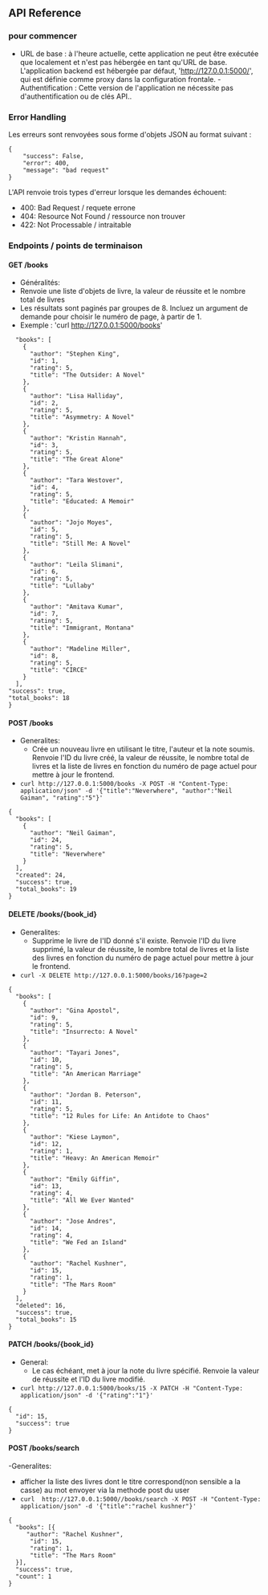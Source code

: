 ## API Reference

### pour commencer
- URL de base : à l'heure actuelle, cette application ne peut être exécutée que localement et n'est pas hébergée en tant qu'URL de base. L'application backend est hébergée par défaut, 'http://127.0.0.1:5000/', qui est définie comme proxy dans la configuration frontale. - Authentification : Cette version de l'application ne nécessite pas d'authentification ou de clés API.. 

### Error Handling
Les erreurs sont renvoyées sous forme d'objets JSON au format suivant :
```
{
    "success": False, 
    "error": 400,
    "message": "bad request"
}
```
L'API renvoie trois types d'erreur lorsque les demandes échouent:
- 400: Bad Request / requete errone
- 404: Resource Not Found / ressource non trouver
- 422: Not Processable / intraitable

### Endpoints / points de terminaison
#### GET /books
- Généralités: 
- Renvoie une liste d'objets de livre, la valeur de réussite et le nombre total de livres 
- Les résultats sont paginés par groupes de 8. Incluez un argument de demande pour choisir le numéro de page, à partir de 1. 
- Exemple : 'curl http://127.0.0.1:5000/books'

``` {
  "books": [
    {
      "author": "Stephen King",
      "id": 1,
      "rating": 5,
      "title": "The Outsider: A Novel"
    },
    {
      "author": "Lisa Halliday",
      "id": 2,
      "rating": 5,
      "title": "Asymmetry: A Novel"
    },
    {
      "author": "Kristin Hannah",
      "id": 3,
      "rating": 5,
      "title": "The Great Alone"
    },
    {
      "author": "Tara Westover",
      "id": 4,
      "rating": 5,
      "title": "Educated: A Memoir"
    },
    {
      "author": "Jojo Moyes",
      "id": 5,
      "rating": 5,
      "title": "Still Me: A Novel"
    },
    {
      "author": "Leila Slimani",
      "id": 6,
      "rating": 5,
      "title": "Lullaby"
    },
    {
      "author": "Amitava Kumar",
      "id": 7,
      "rating": 5,
      "title": "Immigrant, Montana"
    },
    {
      "author": "Madeline Miller",
      "id": 8,
      "rating": 5,
      "title": "CIRCE"
    }
  ],
"success": true,
"total_books": 18
}
```

#### POST /books
- Generalites:
    - Crée un nouveau livre en utilisant le titre, l'auteur et la note soumis. Renvoie l'ID du livre créé, la valeur de réussite, le nombre total de livres et la liste de livres en fonction du numéro de page actuel pour mettre à jour le frontend.
- `curl http://127.0.0.1:5000/books -X POST -H "Content-Type: application/json" -d '{"title":"Neverwhere", "author":"Neil Gaiman", "rating":"5"}'`
```
{
  "books": [
    {
      "author": "Neil Gaiman",
      "id": 24,
      "rating": 5,
      "title": "Neverwhere"
    }
  ],
  "created": 24,
  "success": true,
  "total_books": 19
}
```
#### DELETE /books/{book_id}
- Generalites:
    - Supprime le livre de l'ID donné s'il existe. Renvoie l'ID du livre supprimé, la valeur de réussite, le nombre total de livres et la liste des livres en fonction du numéro de page actuel pour mettre à jour le frontend. 
- `curl -X DELETE http://127.0.0.1:5000/books/16?page=2`
```
{
  "books": [
    {
      "author": "Gina Apostol",
      "id": 9,
      "rating": 5,
      "title": "Insurrecto: A Novel"
    },
    {
      "author": "Tayari Jones",
      "id": 10,
      "rating": 5,
      "title": "An American Marriage"
    },
    {
      "author": "Jordan B. Peterson",
      "id": 11,
      "rating": 5,
      "title": "12 Rules for Life: An Antidote to Chaos"
    },
    {
      "author": "Kiese Laymon",
      "id": 12,
      "rating": 1,
      "title": "Heavy: An American Memoir"
    },
    {
      "author": "Emily Giffin",
      "id": 13,
      "rating": 4,
      "title": "All We Ever Wanted"
    },
    {
      "author": "Jose Andres",
      "id": 14,
      "rating": 4,
      "title": "We Fed an Island"
    },
    {
      "author": "Rachel Kushner",
      "id": 15,
      "rating": 1,
      "title": "The Mars Room"
    }
  ],
  "deleted": 16,
  "success": true,
  "total_books": 15
}
```
#### PATCH /books/{book_id}
- General:
    - Le cas échéant, met à jour la note du livre spécifié. Renvoie la valeur de réussite et l'ID du livre modifié. 
- `curl http://127.0.0.1:5000/books/15 -X PATCH -H "Content-Type: application/json" -d '{"rating":"1"}'`
```
{
  "id": 15,
  "success": true
}
```
#### POST /books/search
-Generalites:
   - afficher la liste des livres dont le titre correspond(non sensible a la casse) au mot envoyer via la methode post du user
- `curl  http://127.0.0.1:5000//books/search -X POST -H "Content-Type: application/json" -d '{"title":"rachel kushner"}'`
```
{
  "books": [{
     "author": "Rachel Kushner",
      "id": 15,
      "rating": 1,
      "title": "The Mars Room"
  }],
  "success": true,
  "count": 1
}
```